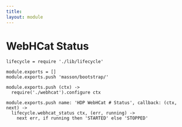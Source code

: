```yaml
---
title: 
layout: module
---
```


# WebHCat Status

    lifecycle = require './lib/lifecycle'

    module.exports = []
    module.exports.push 'masson/bootstrap/'

    module.exports.push (ctx) ->
      require('./webhcat').configure ctx

    module.exports.push name: 'HDP WebHCat # Status', callback: (ctx, next) ->
      lifecycle.webhcat_status ctx, (err, running) ->
        next err, if running then 'STARTED' else 'STOPPED'

